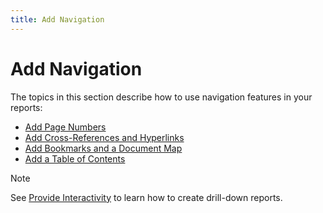 ```yaml
---
title: Add Navigation
---
```

# Add Navigation

The topics in this section describe how to use navigation features in your reports:

* [Add Page Numbers](add-navigation/add-page-numbers.md)
* [Add Cross-References and Hyperlinks](add-navigation/add-cross-references-and-hyperlinks.md)
* [Add Bookmarks and a Document Map](add-navigation/add-bookmarks-and-a-document-map.md)
* [Add a Table of Contents](add-navigation/add-a-table-of-contents.md)

> [!Note]
> See [Provide Interactivity](provide-interactivity.md) to learn how to create drill-down reports.